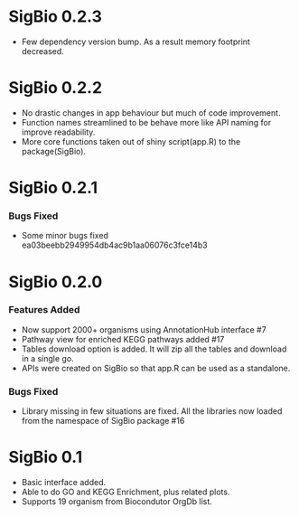# SigBio 0.2.3

* Few dependency version bump. As a result memory footprint decreased.

# SigBio 0.2.2

* No drastic changes in app behaviour but much of code improvement.
* Function names streamlined to be behave more like API naming for improve readability.
* More core functions taken out of shiny script(app.R) to the package(SigBio).

# SigBio 0.2.1

### Bugs Fixed
* Some minor bugs fixed ea03beebb2949954db4ac9b1aa06076c3fce14b3

# SigBio 0.2.0

### Features Added
* Now support 2000+ organisms using AnnotationHub interface #7
* Pathway view for enriched KEGG pathways added #17 
* Tables download option is added. It will zip all the tables and download in a single go.
* APIs were created on SigBio so that app.R can be used as a standalone.

### Bugs Fixed
* Library missing in few situations are fixed. All the libraries now loaded from the namespace of SigBio package #16 

# SigBio 0.1

* Basic interface added.
* Able to do GO and KEGG Enrichment, plus related plots.
* Supports 19 organism from Biocondutor OrgDb list.
